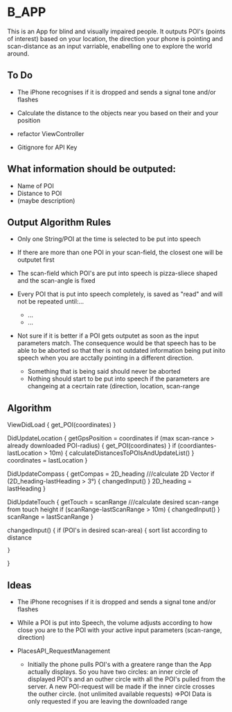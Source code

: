 # B_APP

This is an App for blind and visually impaired people.
It outputs POI's (points of interest) based on your location, the direction your phone is pointing and scan-distance as an input varriable, enabelling one to explore the world around.


## To Do

- The iPhone recognises if it is dropped and sends a signal tone and/or flashes

- Calculate the distance to the objects near you based on their and your position

- refactor ViewController 

- Gitignore for API Key


## What information should be outputed:

- Name of POI
- Distance to POI
- (maybe description)


## Output Algorithm Rules

- Only one String/POI at the time is selected to be put into speech
- If there are more than one POI in your scan-field, the closest one will be outputet first
- The scan-field which POI's are put into speech is pizza-sliece shaped and the scan-angle is fixed
- Every POI that is put into speech completely, is saved as "read" and will not be repeated until:...
    - ...
    - ...
    
- Not sure if it is better if a POI gets outputet as soon as the input parameters match. The consequence would be that speech has to be able to be aborted so that ther is not outdated information being put inito speech when you are acctally pointing in a different direction.
  - Something that is being said should never be aborted
  - Nothing should start to be put into speech if the parameters are changeing at a cecrtain rate (direction, location, scan-range

## Algorithm

ViewDidLoad {
get_POI(coordinates)
}

DidUpdateLocation {
    getGpsPosition = coordinates
    if (max scan-rance > already downloaded POI-radius) {
    get_POI(coordinates)
    }
    if (coordiantes-lastLocation > 10m) {
    calculateDistancesToPOIsAndUpdateList()
    }
    coordinates = lastLocation
}

DidUpdateCompass {
    getCompas = 2D_heading ///calculate 2D Vector
    if (2D_heading-lastHeading > 3°) {
    changedInput()
    }
    2D_heading = lastHeading
}

DidUpdateTouch {
    getTouch = scanRange ///calculate desired scan-range from touch height
    if (scanRange-lastScanRange > 10m) {
    changedInput()
    }
    scanRange = lastScanRange
}

changedInput() {
    if (POI's in desired scan-area) {
    sort list according to distance
    
    
    
    
    
    }
}



## Ideas

- The iPhone recognises if it is dropped and sends a signal tone and/or flashes

- While a POI is put into Speech, the volume adjusts according to how close you are to the POI with your active input parameters (scan-range, direction)

- PlacesAPI_RequestManagement
  - Initially the phone pulls POI's with a greatere range than the App actually displays. 
  So you have two circles: an inner circle of displayed POI's and an outher circle with all the POI's pulled from the server.
  A new POI-request will be made if the inner circle crosses the outher circle. (not unlimited available requests)
  =>POI Data is only requested if you are leaving the downloaded range
